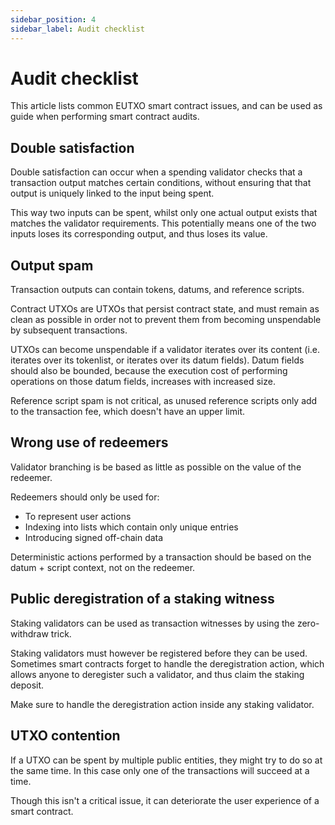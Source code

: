 ```yaml
---
sidebar_position: 4
sidebar_label: Audit checklist
---
```


# Audit checklist

This article lists common EUTXO smart contract issues, and can be used as guide when performing smart contract audits.

## Double satisfaction

Double satisfaction can occur when a spending validator checks that a transaction output matches certain conditions, without ensuring that that output is uniquely linked to the input being spent.

This way two inputs can be spent, whilst only one actual output exists that matches the validator requirements.
This potentially means one of the two inputs loses its corresponding output, and thus loses its value.

## Output spam

Transaction outputs can contain tokens, datums, and reference scripts.

Contract UTXOs are UTXOs that persist contract state, and must remain as clean as possible in order not to prevent them from becoming unspendable by subsequent transactions. 

UTXOs can become unspendable if a validator iterates over its content (i.e. iterates over its tokenlist, or iterates over its datum fields). Datum fields should also be bounded, because the execution cost of performing operations on those datum fields, increases with increased size.

Reference script spam is not critical, as unused reference scripts only add to the transaction fee, which doesn't have an upper limit.

## Wrong use of redeemers

Validator branching is be based as little as possible on the value of the redeemer.

Redeemers should only be used for:
   - To represent user actions
   - Indexing into lists which contain only unique entries
   - Introducing signed off-chain data

Deterministic actions performed by a transaction should be based on the datum + script context, not on the redeemer.

## Public deregistration of a staking witness

Staking validators can be used as transaction witnesses by using the zero-withdraw trick.

Staking validators must however be registered before they can be used.
Sometimes smart contracts forget to handle the deregistration action, which allows anyone to deregister such a validator, and thus claim the staking deposit.

Make sure to handle the deregistration action inside any staking validator.

## UTXO contention

If a UTXO can be spent by multiple public entities, they might try to do so at the same time. In this case only one of the transactions will succeed at a time.

Though this isn't a critical issue, it can deteriorate the user experience of a smart contract.